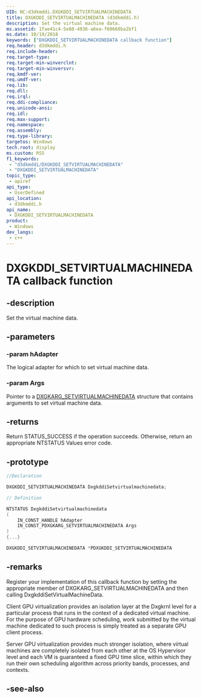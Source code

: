 ```yaml
---
UID: NC:d3dkmddi.DXGKDDI_SETVIRTUALMACHINEDATA
title: DXGKDDI_SETVIRTUALMACHINEDATA (d3dkmddi.h)
description: Set the virtual machine data.
ms.assetid: 1fae41c4-5e88-4936-a6ea-f69668ba2bf1
ms.date: 10/19/2018
keywords: ["DXGKDDI_SETVIRTUALMACHINEDATA callback function"]
req.header: d3dkmddi.h
req.include-header: 
req.target-type: 
req.target-min-winverclnt: 
req.target-min-winversvr: 
req.kmdf-ver: 
req.umdf-ver: 
req.lib: 
req.dll: 
req.irql: 
req.ddi-compliance: 
req.unicode-ansi: 
req.idl: 
req.max-support: 
req.namespace: 
req.assembly: 
req.type-library: 
targetos: Windows
tech.root: display
ms.custom: RS5
f1_keywords:
 - "d3dkmddi/DXGKDDI_SETVIRTUALMACHINEDATA"
 - "DXGKDDI_SETVIRTUALMACHINEDATA"
topic_type:
 - apiref
api_type:
 - UserDefined
api_location:
 - d3dkmddi.h
api_name:
 - DXGKDDI_SETVIRTUALMACHINEDATA
product:
 - Windows
dev_langs:
 - c++
---
```


# DXGKDDI_SETVIRTUALMACHINEDATA callback function

## -description

Set the virtual machine data.

## -parameters

### -param hAdapter

The logical adapter for which to set virtual machine data.

### -param Args

Pointer to a [DXGKARG_SETVIRTUALMACHINEDATA](ns-d3dkmddi-_dxgkarg_setvirtualmachinedata.md) structure that contains arguments to set virtual machine data.

## -returns

Return STATUS_SUCCESS if the operation succeeds. Otherwise, return an appropriate NTSTATUS Values error code.

## -prototype

```cpp
//Declaration

DXGKDDI_SETVIRTUALMACHINEDATA DxgkddiSetvirtualmachinedata;

// Definition

NTSTATUS DxgkddiSetvirtualmachinedata
(
	IN_CONST_HANDLE hAdapter
	IN_CONST_PDXGKARG_SETVIRTUALMACHINEDATA Args
)
{...}

DXGKDDI_SETVIRTUALMACHINEDATA *PDXGKDDI_SETVIRTUALMACHINEDATA


```

## -remarks

Register your implementation of this callback function by setting the appropriate member of DXGKARG_SETVIRTUALMACHINEDATA and then calling DxgkddiSetVirtualMachineData.

Client GPU virtualization provides an isolation layer at the Dxgkrnl level for a particular process that runs in the context of a dedicated virtual machine. For the purpose of GPU hardware scheduling, work submitted by the virtual machine dedicated to such process is simply treated as a separate GPU client process.

Server GPU virtualization provides much stronger isolation, where virtual machines are completely isolated from each other at the OS Hypervisor level and each VM is guaranteed a fixed GPU time slice, within which they run their own scheduling algorithm across priority bands, processes, and contexts.

## -see-also

